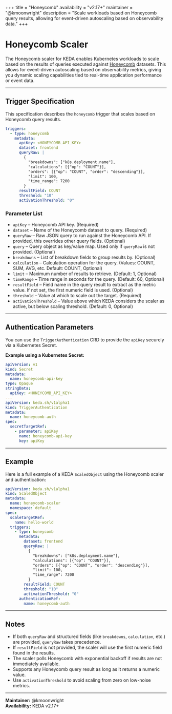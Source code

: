 +++
title = "Honeycomb"
availability = "v2.17+"
maintainer = "@kmoonwright"
description = "Scale workloads based on Honeycomb query results, allowing for event-driven autoscaling based on observability data."
+++

# Honeycomb Scaler

The Honeycomb scaler for KEDA enables Kubernetes workloads to scale based on the results of queries executed against [Honeycomb](https://www.honeycomb.io/) datasets. This allows for event-driven autoscaling based on observability metrics, giving you dynamic scaling capabilities tied to real-time application performance or event data.

---

## Trigger Specification

This specification describes the `honeycomb` trigger that scales based on Honeycomb query results.

```yaml
triggers:
  - type: honeycomb
    metadata:
      apiKey: <HONEYCOMB_API_KEY>
      dataset: frontend
      queryRaw: |
        {
          "breakdowns": ["k8s.deployment.name"],
          "calculations": [{"op": "COUNT"}],
          "orders": [{"op": "COUNT", "order": "descending"}],
          "limit": 100,
          "time_range": 7200
        }
      resultField: COUNT
      threshold: "10"
      activationThreshold: "0"
```

### Parameter List

- `apiKey` – Honeycomb API key. (Required)
- `dataset` – Name of the Honeycomb dataset to query. (Required)
- `queryRaw` – Raw JSON query to run against the Honeycomb API. If provided, this overrides other query fields. (Optional)
- `query` – Query object as key/value map. Used only if `queryRaw` is not provided. (Optional)
- `breakdowns` – List of breakdown fields to group results by. (Optional)
- `calculation` – Calculation operation for the query. (Values: COUNT, SUM, AVG, etc. Default: COUNT, Optional)
- `limit` – Maximum number of results to retrieve. (Default: 1, Optional)
- `timeRange` – Time range in seconds for the query. (Default: 60, Optional)
- `resultField` – Field name in the query result to extract as the metric value. If not set, the first numeric field is used. (Optional)
- `threshold` – Value at which to scale out the target. (Required)
- `activationThreshold` – Value above which KEDA considers the scaler as active, but below scaling threshold. (Default: 0, Optional)

---

## Authentication Parameters

You can use the `TriggerAuthentication` CRD to provide the `apiKey` securely via a Kubernetes Secret.

**Example using a Kubernetes Secret:**

```yaml
apiVersion: v1
kind: Secret
metadata:
  name: honeycomb-api-key
type: Opaque
stringData:
  apiKey: <HONEYCOMB_API_KEY>
---
apiVersion: keda.sh/v1alpha1
kind: TriggerAuthentication
metadata:
  name: honeycomb-auth
spec:
  secretTargetRef:
    - parameter: apiKey
      name: honeycomb-api-key
      key: apiKey
```

---

## Example

Here is a full example of a KEDA `ScaledObject` using the Honeycomb scaler and authentication:

```yaml
apiVersion: keda.sh/v1alpha1
kind: ScaledObject
metadata:
  name: honeycomb-scaler
  namespace: default
spec:
  scaleTargetRef:
    name: hello-world
  triggers:
    - type: honeycomb
      metadata:
        dataset: frontend
        queryRaw: |
          {
            "breakdowns": ["k8s.deployment.name"],
            "calculations": [{"op": "COUNT"}],
            "orders": [{"op": "COUNT", "order": "descending"}],
            "limit": 100,
            "time_range": 7200
          }
        resultField: COUNT
        threshold: "10"
        activationThreshold: "0"
      authenticationRef:
        name: honeycomb-auth
```

---

## Notes

- If both `queryRaw` and structured fields (like `breakdowns`, `calculation`, etc.) are provided, `queryRaw` takes precedence.
- If `resultField` is not provided, the scaler will use the first numeric field found in the results.
- The scaler polls Honeycomb with exponential backoff if results are not immediately available.
- Supports any Honeycomb query result as long as it returns a numeric value.
- Use `activationThreshold` to avoid scaling from zero on low-noise metrics.

---

**Maintainer:** @kmoonwright  
**Availability:** KEDA v2.17+

